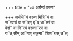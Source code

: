 +++
title = "०७ अर्यम्यं वरुण"

+++
अर्यमि᳓यं वरुण मित्रि᳓यं वा  
स᳓खायं वा स᳓दम् इ᳓द् भ्रा᳓तरं वा  
वेशं᳓ वा नि᳓त्यं वरुणा᳓रणं वा  
य᳓त् सीम् आ᳓गश् चकृमा᳓ शिश्र᳓थस् त᳓त्